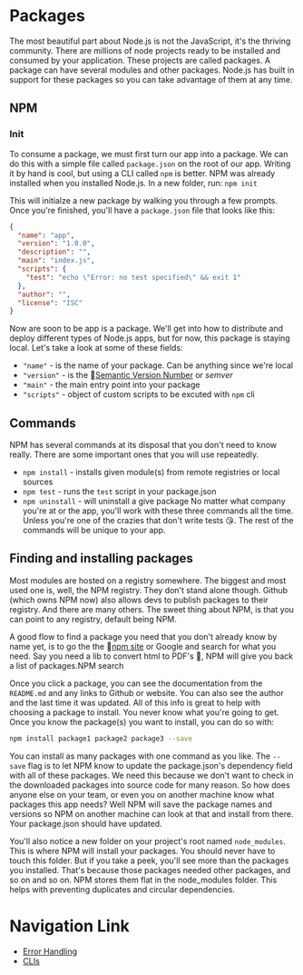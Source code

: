 # Packages
The most beautiful part about Node.js is not the JavaScript, it's the thriving community. There are millions of node projects ready to be installed and consumed by your application. These projects are called packages. A package can have several modules and other packages. Node.js has built in support for these packages so you can take advantage of them at any time.

## NPM
### Init
To consume a package, we must first turn our app into a package. We can do this with a simple file called `package.json` on the root of our app. Writing it by hand is cool, but using a CLI called `npm` is better. NPM was already installed when you installed Node.js. In a new folder, run: `npm init`

This will initialze a new package by walking you through a few prompts. Once you're finished, you'll have a `package.json` file that looks like this:
```json
{
  "name": "app",
  "version": "1.0.0",
  "description": "",
  "main": "index.js",
  "scripts": {
    "test": "echo \"Error: no test specified\" && exit 1"
  },
  "author": "",
  "license": "ISC"
}
```
Now are soon to be app is a package. We'll get into how to distribute and deploy different types of Node.js apps, but for now, this package is staying local. Let's take a look at some of these fields:

- `"name"` - is the name of your package. Can be anything since we're local
- `"version"` - is the 🔗[Semantic Version Number](https://semver.org/) or *semver*
- `"main"` - the main entry point into your package
- `"scripts"` - object of custom scripts to be excuted with `npm` cli

## Commands
NPM has several commands at its disposal that you don't need to know really. There are some important ones that you will use repeatedly.

- `npm install` - installs given module(s) from remote registries or local sources
- `npm test` - runs the `test` script in your package.json
- `npm uninstall` - will uninstall a give package
No matter what company you're at or the app, you'll work with these three commands all the time. Unless you're one of the crazies that don't write tests 😘. The rest of the commands will be unique to your app.

## Finding and installing packages
Most modules are hosted on a registry somewhere. The biggest and most used one is, well, the NPM registry. They don't stand alone though. Github (which owns NPM now) also allows devs to publish packages to their registry. And there are many others. The sweet thing about NPM, is that you can point to any registry, default being NPM.

A good flow to find a package you need that you don't already know by name yet, is to go the the 🔗[npm site](https://www.npmjs.com/) or Google and search for what you need. Say you need a lib to convert html to PDF's 🤷, NPM will give you back a list of packages.NPM search

Once you click a package, you can see the documentation from the `README.md` and any links to Github or website. You can also see the author and the last time it was updated. All of this info is great to help with choosing a package to install. You never know what you're going to get. Once you know the package(s) you want to install, you can do so with:
```bash
npm install package1 package2 package3 --save
```
You can install as many packages with one command as you like. The `--save` flag is to let NPM know to update the package.json's dependency field with all of these packages. We need this because we don't want to check in the downloaded packages into source code for many reason. So how does anyone else on your team, or even you on another machine know what packages this app needs? Well NPM will save the package names and versions so NPM on another machine can look at that and install from there. Your package.json should have updated.

You'll also notice a new folder on your project's root named `node_modules`. This is where NPM will install your packages. You should never have to touch this folder. But if you take a peek, you'll see more than the packages you installed. That's because those packages needed other packages, and so on and so on. NPM stores them flat in the node_modules folder. This helps with preventing duplicates and circular dependencies.

# Navigation Link
- [Error Handling](./error_handling.md)
- [CLIs](./cli.md)